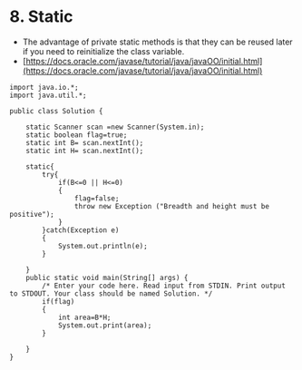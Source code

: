 # 8. Static

* The advantage of private static methods is that they can be reused later if you need to reinitialize the class variable.
* [https://docs.oracle.com/javase/tutorial/java/javaOO/initial.html](https://docs.oracle.com/javase/tutorial/java/javaOO/initial.html)

```text
import java.io.*;
import java.util.*;

public class Solution {
    
    static Scanner scan =new Scanner(System.in);
    static boolean flag=true;
    static int B= scan.nextInt();
    static int H= scan.nextInt();
    
    static{
        try{
            if(B<=0 || H<=0)
            {
                flag=false;
                throw new Exception ("Breadth and height must be positive");
            }
        }catch(Exception e)
        {
            System.out.println(e);
        }
        
    }
    public static void main(String[] args) {
        /* Enter your code here. Read input from STDIN. Print output to STDOUT. Your class should be named Solution. */
        if(flag)
        {
            int area=B*H;
            System.out.print(area);
        }        
             
    }
}
```

